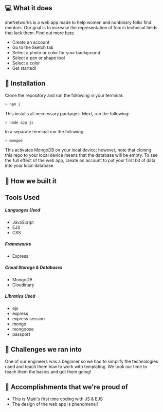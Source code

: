 ## 💻 What it does
<p> sheNetworks is a web app made to help women and nonbinary folks find mentors. Our goal is to increase the representation
of folx in technical fields that lack them. Find out more <a href="https://quiet-anchorage-71064.herokuapp.com/">here</a></p>

<ul>
    <li>Create an account</li>
    <li>Go to the Sketch tab</li>
    <li>Select a photo or color for your background</li>
    <li>Select a pen or shape tool </li>
    <li>Select a color </li>
    <li>Get started! </li>
</ul>

## 🔨 Installation
Clone the repository and run the following in your terminal:
```bash
> npm i
```
This installs all neccessary packages. Mext, run the following:
```bash
> node app.js
```
In a separate terminal run the following: 
```bash
> mongod
```
This activates MongoDB on your local device; however, note that cloning this repo to your local device means that the database will be empty. To see the full effect of the web app, create an account to put your first bit of data into your local database.

## 🔨 How we built it
<h2>Tools Used</h2>

<h5>Languages Used</h5>
<ul>
    <li>JavaScript</li>
    <li>EJS</li>
    <li>CSS</li>
</ul>

<h5>Frameworks</h5>
<ul>
    <li>Express</li>
</ul>

<h5>Cloud Storage & Databases</h5>
<ul>
    <li>MongoDB</li>
    <li>Cloudinary</li>
</ul>

<h5>Libraries Used</h5>
<ul>
    <li>ejs</li>
    <li>express</li>
    <li>express session</li>
    <li>mongo</li>
    <li>mongoose</li>
    <li>passport</li>
</ul>

## 🧠 Challenges we ran into
<p> One of our engineers was a beginner so we had to simplify the technologies used and teach them how to work with templating. 
We took our time to teach them the basics and got them going!</p> 

## 🏅 Accomplishments that we're proud of
<ul>
    <li>This is Mairi's first time coding with JS & EJS</li>
    <li>The design of the web app is phenomenal!</li>
</ul>



